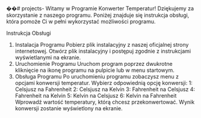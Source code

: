 ��#   p r o j e c t s - 
 
 
Witamy w Programie Konwerter Temperatur!
Dziękujemy za skorzystanie z naszego programu. Poniżej znajduje się instrukcja obsługi, która pomoże Ci w pełni wykorzystać możliwości programu.

Instrukcja Obsługi
1. Instalacja Programu
Pobierz plik instalacyjny z naszej oficjalnej strony internetowej.
Otwórz plik instalacyjny i postępuj zgodnie z instrukcjami wyświetlanymi na ekranie.
2. Uruchomienie Programu
Uruchom program poprzez dwukrotne kliknięcie na ikonę programu na pulpicie lub w menu startowym.
3. Obsługa Programu
Po uruchomieniu programu zobaczysz menu z opcjami konwersji temperatur.
Wybierz odpowiednią opcję konwersji:
1: Celsjusz na Fahrenheit
2: Celsjusz na Kelvin
3: Fahrenheit na Celsjusz
4: Fahrenheit na Kelvin
5: Kelvin na Celsjusz
6: Kelvin na Fahrenheit
Wprowadź wartość temperatury, którą chcesz przekonwertować.
Wynik konwersji zostanie wyświetlony na ekranie.
